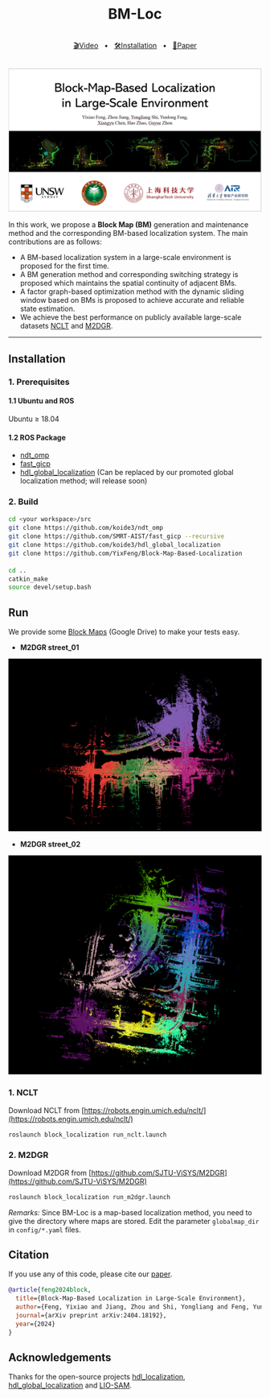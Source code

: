 <div align="center">
    <h1>BM-Loc</h1>
    <br />
    <a href=https://www.youtube.com/watch?v=jJhs0jK-uSI>🎬Video</a>
    <span>&nbsp;&nbsp;•&nbsp;&nbsp;</span>
    <a href="https://github.com/YixFeng/Block-Map-Based-Localization/blob/main/README.md#Installation">🛠️Installation</a>
    <span>&nbsp;&nbsp;•&nbsp;&nbsp;</span>
    <a href=https://arxiv.org/pdf/2404.18192>📑Paper</a>
  <br />
  <br />
</div>

![BMLoc_cover](figs/Cover.jpg)

In this work, we propose a <strong>Block Map (BM)</strong> generation and maintenance method and the corresponding BM-based localization system. The main contributions are as follows:

- A BM-based localization system in a large-scale environment is proposed for the first time.
- A BM generation method and corresponding switching strategy is proposed which maintains the spatial continuity of adjacent BMs.
- A factor graph-based optimization method with the dynamic sliding window based on BMs is proposed to achieve accurate and reliable state estimation.
- We achieve the best performance on publicly available large-scale datasets [NCLT](https://robots.engin.umich.edu/nclt/) and [M2DGR](https://github.com/SJTU-ViSYS/M2DGR).


***
## Installation
### 1. Prerequisites
#### 1.1 Ubuntu and ROS
Ubuntu $\geq$ 18.04
#### 1.2 ROS Package
- [ndt_omp](https://github.com/koide3/ndt_omp)
- [fast_gicp](https://github.com/SMRT-AIST/fast_gicp)
- [hdl_global_localization](https://github.com/koide3/hdl_global_localization) (Can be replaced by our promoted global localization method; will release soon)

### 2. Build
```bash
cd <your workspace>/src
git clone https://github.com/koide3/ndt_omp
git clone https://github.com/SMRT-AIST/fast_gicp --recursive
git clone https://github.com/koide3/hdl_global_localization
git clone https://github.com/YixFeng/Block-Map-Based-Localization

cd ..
catkin_make
source devel/setup.bash
```

## Run
We provide some [Block Maps](https://drive.google.com/file/d/1Z2K56jTkMOouZhM4c9JhPvqyDxGFiXSY/view?usp=drive_link) (Google Drive) to make your tests easy. 

- **M2DGR street_01**
  
![m2dgr_street_01](figs/m2dgr_street_01.png)

- **M2DGR street_02**

![m2dgr_street_02](figs/m2dgr_street_02.png)

### 1. NCLT
Download NCLT from [https://robots.engin.umich.edu/nclt/](https://robots.engin.umich.edu/nclt/)
```bash
roslaunch block_localization run_nclt.launch
```

### 2. M2DGR
Download M2DGR from [https://github.com/SJTU-ViSYS/M2DGR](https://github.com/SJTU-ViSYS/M2DGR)
```bash
roslaunch block_localization run_m2dgr.launch
```
*Remarks:*
Since BM-Loc is a map-based localization method, you need to give the directory where maps are stored. Edit the parameter `globalmap_dir` in `config/*.yaml` files. 


## Citation
If you use any of this code, please cite our [paper](https://arxiv.org/pdf/2404.18192).

```bibtex
@article{feng2024block,
  title={Block-Map-Based Localization in Large-Scale Environment},
  author={Feng, Yixiao and Jiang, Zhou and Shi, Yongliang and Feng, Yunlong and Chen, Xiangyu and Zhao, Hao and Zhou, Guyue},
  journal={arXiv preprint arXiv:2404.18192},
  year={2024}
}
```

## Acknowledgements
Thanks for the open-source projects [hdl_localization](https://github.com/koide3/hdl_localization), [hdl_global_localization](https://github.com/koide3/hdl_localization) and [LIO-SAM](https://github.com/TixiaoShan/LIO-SAM).
